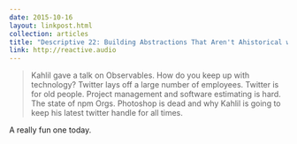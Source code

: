```yaml
---
date: 2015-10-16
layout: linkpost.html
collection: articles
title: "Descriptive 22: Building Abstractions That Aren't Ahistorical with Ashley Williams"
link: http://reactive.audio
---
```


> Kahlil gave a talk on Observables. How do you keep up with technology? Twitter lays off a large number of employees. Twitter is for old people. Project management and software estimating is hard. The state of npm Orgs. Photoshop is dead and why Kahlil is going to keep his latest twitter handle for all times.

A really fun one today.
